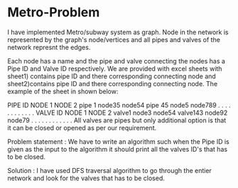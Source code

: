 # Metro-Problem

I have implemented Metro/subway system as graph. Node in the network is represented by the graph's node/vertices and all pipes and valves of the network represnt the edges.

Each node has a name and the pipe and valve connecting the nodes has a Pipe ID and Valve ID respectively. We are provided with excel sheets with sheet1) contains pipe ID and there corresponding connecting node and sheet2)contains pipe ID and there corresponding connecting node. The example of the sheet in shown below:

PIPE ID	NODE 1	NODE 2
pipe 1	node35	node54
pipe 45	node5	node789
.	.	.
.	.	.
.	.	.
.	.	.
VALVE ID	NODE 1	NODE 2
valve1	node3	node54
valve143	node92	node79
.	.	.
.	.	.
.	.	.
.	.	.
All valves are pipes but only additional option is that it can be closed or opened as per our requirement.

Problem statement : We have to write an algorithm such when the Pipe ID is given as the input to the algorithm it should print all the valves ID's that has to be closed.

Solution : I have used DFS traversal algorithm to go through the entier network and look for the valves that has to be closed.
